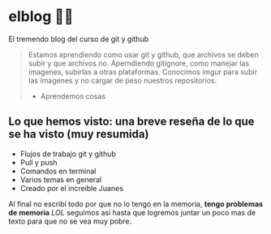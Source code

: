 # elblog 🤯🧠
El tremendo blog del  curso de git y github
>Estamos aprendiendo como usar git y github, que archivos se deben subir y que archivos no. Aperndiendo gitignore, como manejar las imagenes, subirlas a otras plataformas.
>Conocimos imgur para subir las imagenes y no cargar de peso nuestros repositorios.
> - Aprendemos cosas

## Lo que hemos visto: una breve reseña de lo que se ha visto (muy resumida)
- Flujos de trabajo git y github
- Pull y push
- Comandos en terminal
- Varios temas en general
- Creado por el increible Juanes

Al final no escribí todo por que no lo tengo en la memoria, **tengo problemas de memoria** *LOL*  seguimos así hasta que logremos juntar un poco mas de texto para que no se vea muy pobre.